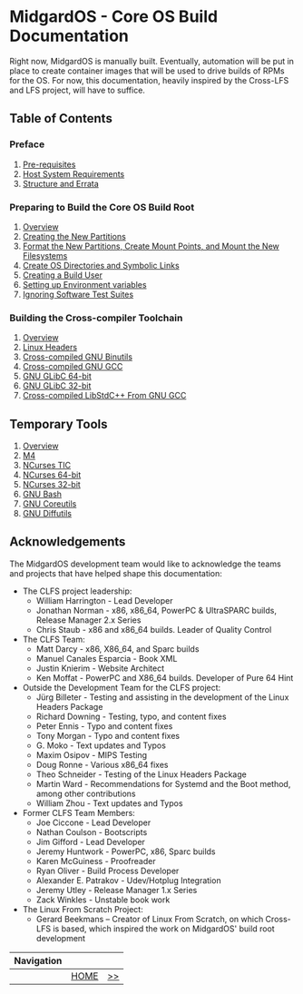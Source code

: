 # MidgardOS - Core OS Build Documentation

Right now, MidgardOS is manually built. Eventually, automation will be put in place to create container images that will be used to drive builds of RPMs for the OS. For now, this documentation, heavily inspired by the Cross-LFS and LFS project, will have to suffice.

## Table of Contents

### Preface

1. [Pre-requisites](./Prerequisites.md)
1. [Host System Requirements](./HostRequirements.md)
1. [Structure and Errata](./Structure.md)

### Preparing to Build the Core OS Build Root

1. [Overview](./PrepOverview.md)
1. [Creating the New Partitions](./CreatePartition.md)
1. [Format the New Partitions, Create Mount Points, and Mount the New Filesystems](./ManageDisk.md)
1. [Create OS Directories and Symbolic Links](./DirectoriesAndSymlinks.md)
1. [Creating a Build User](./CreateBuildUser.md)
1. [Setting up Environment variables](./SetEnvironmentVars.md)
1. [Ignoring Software Test Suites](./IgnoringPreFinalSWTests.md)

### Building the Cross-compiler Toolchain

1. [Overview](./CrossCompilationTools/Overview.md)
1. [Linux Headers](./CrossCompilationTools/LinuxHeaders.md)
1. [Cross-compiled GNU Binutils](./CrossCompilationTools/GNUBinutils.md)
1. [Cross-compiled GNU GCC](./CrossCompilationTools/GNUGCC.md)
1. [GNU GLibC 64-bit](./CrossCompilationTools/GNUGLibC64bit.md)
1. [GNU GLibC 32-bit](./CrossCompilationTools/GNUGLibC32bit.md)
1. [Cross-compiled LibStdC++ From GNU GCC](./CrossCompilationTools/LibStdC++.md)

## Temporary Tools

1. [Overview](./TempTools/Overview.md)
1. [M4](./TempTools/M4.md)
1. [NCurses TIC](./TempTools/NCursesTic.md)
1. [NCurses 64-bit](./TempTools/NCurses64bit.md)
1. [NCurses 32-bit](./TempTools/NCurses32bit.md)
1. [GNU Bash](./TempTools/GNUBash.md)
1. [GNU Coreutils](./TempTools/GNUCoreutils.md)
1. [GNU Diffutils](./TempTools/GNUDiffutils.md)

## Acknowledgements

The MidgardOS development team would like to acknowledge the teams and projects that have helped shape this documentation:

- The CLFS project leadership:
  - William Harrington - Lead Developer
  - Jonathan Norman - x86, x86_64, PowerPC & UltraSPARC builds, Release Manager 2.x Series
  - Chris Staub - x86 and x86_64 builds. Leader of Quality Control
- The CLFS Team:
  - Matt Darcy - x86, X86_64, and Sparc builds
  - Manuel Canales Esparcia - Book XML
  - Justin Knierim - Website Architect
  - Ken Moffat - PowerPC and X86_64 builds. Developer of Pure 64 Hint
- Outside the Development Team for the CLFS project:
  - Jürg Billeter - Testing and assisting in the development of the Linux Headers Package
  - Richard Downing - Testing, typo, and content fixes
  - Peter Ennis - Typo and content fixes
  - Tony Morgan - Typo and content fixes
  - G. Moko - Text updates and Typos
  - Maxim Osipov - MIPS Testing
  - Doug Ronne - Various x86_64 fixes
  - Theo Schneider - Testing of the Linux Headers Package
  - Martin Ward - Recommendations for Systemd and the Boot method, among other contributions
  - William Zhou - Text updates and Typos
- Former CLFS Team Members:
  - Joe Ciccone - Lead Developer
  - Nathan Coulson - Bootscripts
  - Jim Gifford - Lead Developer
  - Jeremy Huntwork - PowerPC, x86, Sparc builds
  - Karen McGuiness - Proofreader
  - Ryan Oliver - Build Process Developer
  - Alexander E. Patrakov - Udev/Hotplug Integration
  - Jeremy Utley - Release Manager 1.x Series
  - Zack Winkles - Unstable book work
- The Linux From Scratch Project:
  - Gerard Beekmans – Creator of Linux From Scratch, on which Cross-LFS is based, which inspired the work on MidgardOS' build root development

| Navigation |||
| --- | --- | ---: |
| | [HOME](./README.md) | [>>](./Prerequisites.md) |
